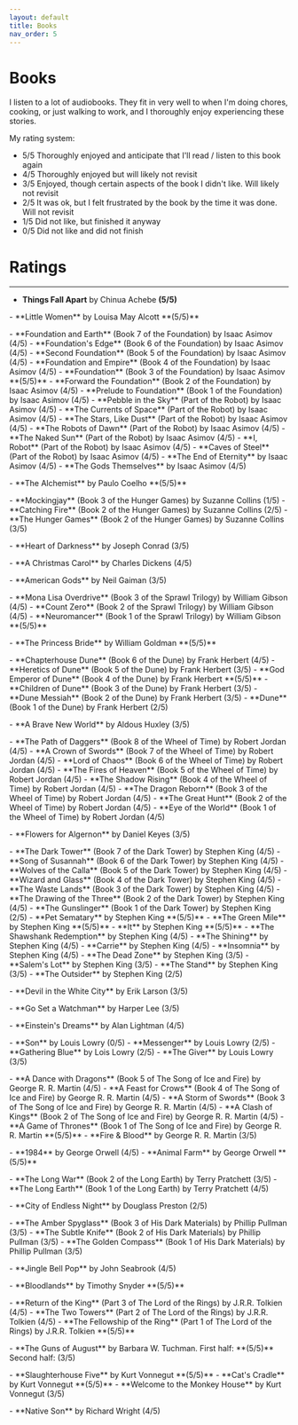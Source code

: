 ```yaml
---
layout: default
title: Books
nav_order: 5
---
```


# Books

I listen to a lot of audiobooks. They fit in very well to when I'm doing chores, cooking, or just walking to work, and I thoroughly enjoy experiencing these stories.

My rating system: 
- 5/5 Thoroughly enjoyed and anticipate that I'll read / listen to this book again
- 4/5 Thoroughly enjoyed but will likely not revisit
- 3/5 Enjoyed, though certain aspects of the book I didn't like. Will likely not revisit
- 2/5 It was ok, but I felt frustrated by the book by the time it was done. Will not revisit
- 1/5 Did not like, but finished it anyway
- 0/5 Did not like and did not finish


# Ratings

----

- **Things Fall Apart**		by Chinua Achebe **(5/5)**
<p></p>
- **Little Women**  		by Louisa May Alcott **(5/5)**
<p></p>
- **Foundation and Earth** 	(Book 7 of the Foundation) by Isaac Asimov (4/5)
- **Foundation's Edge** 	(Book 6 of the Foundation) by Isaac Asimov (4/5)
- **Second Foundation** 	(Book 5 of the Foundation) by Isaac Asimov (4/5)
- **Foundation and Empire** (Book 4 of the Foundation) by Isaac Asimov (4/5)
- **Foundation** 			(Book 3 of the Foundation) by Isaac Asimov **(5/5)**
- **Forward the Foundation** (Book 2 of the Foundation) by Isaac Asimov (4/5)
- **Prelude to Foundation** (Book 1 of the Foundation) by Isaac Asimov (4/5)
- **Pebble in the Sky** 	(Part of the Robot) by Isaac Asimov (4/5)
- **The Currents of Space** (Part of the Robot) by Isaac Asimov (4/5)
- **The Stars, Like Dust** 	(Part of the Robot) by Isaac Asimov (4/5)
- **The Robots of Dawn** 	(Part of the Robot) by Isaac Asimov (4/5)
- **The Naked Sun** 		(Part of the Robot) by Isaac Asimov (4/5)
- **I, Robot** 				(Part of the Robot) by Isaac Asimov (4/5)
- **Caves of Steel** 		(Part of the Robot) by Isaac Asimov (4/5)
- **The End of Eternity** 	by Isaac Asimov (4/5)
- **The Gods Themselves**  	by Isaac Asimov (4/5)
<p></p>
- **The Alchemist**  		by Paulo Coelho **(5/5)**
<p></p>
- **Mockingjay** 			(Book 3 of the Hunger Games) by Suzanne Collins (1/5)
- **Catching Fire** 		(Book 2 of the Hunger Games) by Suzanne Collins (2/5)
- **The Hunger Games**  	(Book 2 of the Hunger Games) by Suzanne Collins (3/5)
<p></p>
- **Heart of Darkness** 	by Joseph Conrad (3/5)
<p></p>
- **A Christmas Carol** 	by Charles Dickens (4/5)
<p></p>
- **American Gods** 		by Neil Gaiman (3/5)
<p></p>
- **Mona Lisa Overdrive** 	(Book 3 of the Sprawl Trilogy) by William Gibson (4/5)
- **Count Zero** 			(Book 2 of the Sprawl Trilogy) by William Gibson (4/5)
- **Neuromancer** 			(Book 1 of the Sprawl Trilogy) by William Gibson **(5/5)**
<p></p>
- **The Princess Bride** 	by William Goldman **(5/5)**
<p></p>
- **Chapterhouse Dune** 	(Book 6 of the Dune) by Frank Herbert (4/5)
- **Heretics of Dune** 		(Book 5 of the Dune) by Frank Herbert (3/5)
- **God Emperor of Dune** 	(Book 4 of the Dune) by Frank Herbert **(5/5)**
- **Children of Dune** 		(Book 3 of the Dune) by Frank Herbert (3/5)
- **Dune Messiah** 			(Book 2 of the Dune) by Frank Herbert (3/5)
- **Dune** 					(Book 1 of the Dune) by Frank Herbert (2/5)
<p></p>
- **A Brave New World** 	by Aldous Huxley (3/5)
<p></p>
- **The Path of Daggers** 		(Book 8 of the Wheel of Time) by Robert Jordan (4/5)
- **A Crown of Swords** 		(Book 7 of the Wheel of Time) by Robert Jordan (4/5)
- **Lord of Chaos** 		(Book 6 of the Wheel of Time) by Robert Jordan (4/5)
- **The Fires of Heaven** 	(Book 5 of the Wheel of Time) by Robert Jordan (4/5)
- **The Shadow Rising** 	(Book 4 of the Wheel of Time) by Robert Jordan (4/5)
- **The Dragon Reborn** 	(Book 3 of the Wheel of Time) by Robert Jordan (4/5)
- **The Great Hunt** 		(Book 2 of the Wheel of Time) by Robert Jordan (4/5)
- **Eye of the World** 		(Book 1 of the Wheel of Time) by Robert Jordan (4/5)
<p></p>
- **Flowers for Algernon** 	by Daniel Keyes (3/5)
<p></p>
- **The Dark Tower** 		(Book 7 of the Dark Tower) by Stephen King (4/5)
- **Song of Susannah** 		(Book 6 of the Dark Tower) by Stephen King (4/5)
- **Wolves of the Calla** 	(Book 5 of the Dark Tower) by Stephen King (4/5)
- **Wizard and Glass** 		(Book 4 of the Dark Tower) by Stephen King (4/5)
- **The Waste Lands** 		(Book 3 of the Dark Tower) by Stephen King (4/5)
- **The Drawing of the Three** (Book 2 of the Dark Tower) by Stephen King (4/5)
- **The Gunslinger** 		(Book 1 of the Dark Tower) by Stephen King (2/5)
- **Pet Sematary** 			by Stephen King **(5/5)**
- **The Green Mile** 		by Stephen King **(5/5)**
- **It** 					by Stephen King **(5/5)**
- **The Shawshank Redemption** by Stephen King (4/5)
- **The Shining** 			by Stephen King (4/5)
- **Carrie** 				by Stephen King (4/5)
- **Insomnia** 				by Stephen King (4/5)
- **The Dead Zone** 		by Stephen King (3/5)
- **Salem's Lot** 			by Stephen King (3/5)
- **The Stand** 			by Stephen King (3/5)
- **The Outsider** 			by Stephen King (2/5)
<p></p>
- **Devil in the White City** by Erik Larson (3/5)
<p></p>
- **Go Set a Watchman** 	by Harper Lee (3/5)
<p></p>
- **Einstein's Dreams** 	by Alan Lightman (4/5)
<p></p>
- **Son** 					by Louis Lowry (0/5)
- **Messenger** 			by Louis Lowry (2/5)
- **Gathering Blue** 		by Lois Lowry (2/5)
- **The Giver** 			by Louis Lowry (3/5)
<p></p>
- **A Dance with Dragons** 	(Book 5 of The Song of Ice and Fire) by George R. R.  Martin (4/5)
- **A Feast for Crows** 	(Book 4 of The Song of Ice and Fire) by George R. R.  Martin (4/5)
- **A Storm of Swords** 	(Book 3 of The Song of Ice and Fire) by George R. R.  Martin (4/5)
- **A Clash of Kings** 		(Book 2 of The Song of Ice and Fire) by George R. R.  Martin (4/5)
- **A Game of Thrones** 	(Book 1 of The Song of Ice and Fire) by George R. R.  Martin **(5/5)**
- **Fire & Blood** 			by George R. R.  Martin (3/5)
<p></p>
- **1984** 					by George Orwell (4/5)
- **Animal Farm** 			by George Orwell **(5/5)**
<p></p>
- **The Long War** 			(Book 2 of the Long Earth) by Terry Pratchett (3/5)
- **The Long Earth** 		(Book 1 of the Long Earth) by Terry Pratchett (4/5)
<p></p>
- **City of Endless Night** by Douglass Preston (2/5)
<p></p>
- **The Amber Spyglass** 	(Book 3 of His Dark Materials) by Phillip Pullman (3/5)
- **The Subtle Knife** 		(Book 2 of His Dark Materials) by Phillip Pullman (3/5)
- **The Golden Compass** 	(Book 1 of His Dark Materials) by Phillip Pullman (3/5)
<p></p>
- **Jingle Bell Pop** 		by John Seabrook (4/5)
<p></p>
- **Bloodlands** 			by Timothy Snyder **(5/5)**
<p></p>
- **Return of the King** 	(Part 3 of The Lord of the Rings) by J.R.R. Tolkien (4/5)
- **The Two Towers** 		(Part 2 of The Lord of the Rings) by J.R.R. Tolkien (4/5)
- **The Fellowship of the Ring** (Part 1 of The Lord of the Rings) by J.R.R. Tolkien **(5/5)**
<p></p>
- **The Guns of August** by Barbara W. Tuchman. First half: **(5/5)**    Second half: (3/5)
<p></p>
- **Slaughterhouse Five** 	by Kurt Vonnegut **(5/5)**
- **Cat's Cradle** 			by Kurt Vonnegut **(5/5)**
- **Welcome to the Monkey House** by Kurt Vonnegut (3/5)
<p></p>
- **Native Son** 			by Richard Wright (4/5)
